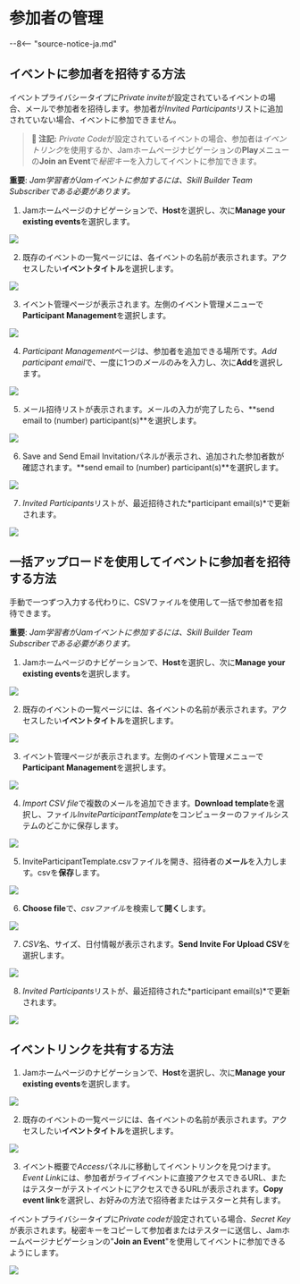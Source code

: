 # 参加者の管理

--8<-- "source-notice-ja.md"

## イベントに参加者を招待する方法

イベントプライバシータイプに*Private invite*が設定されているイベントの場合、メールで参加者を招待します。参加者が*Invited Participants*リストに追加されていない場合、イベントに参加できません。
> **📝 注記:** *Private Code*が設定されているイベントの場合、参加者は*イベントリンク*を使用するか、Jamホームページナビゲーションの**Play**メニューの**Join an Event**で*秘密キー*を入力してイベントに参加できます。

**重要**: *Jam学習者がJamイベントに参加するには、Skill Builder Team Subscriberである必要があります。*

1. Jamホームページのナビゲーションで、**Host**を選択し、次に**Manage your existing events**を選択します。

![](../../images/_page_38_Picture_6.jpeg)

2. 既存のイベントの一覧ページには、各イベントの名前が表示されます。アクセスしたい**イベントタイトル**を選択します。

![](../../images/_page_39_Figure_1.jpeg)

3. イベント管理ページが表示されます。左側のイベント管理メニューで**Participant Management**を選択します。

![](../../images/_page_39_Picture_3.jpeg)

4. *Participant Management*ページは、参加者を追加できる場所です。*Add participant email*で、一度に1つの*メール*のみを入力し、次に**Add**を選択します。

![](../../images/_page_39_Figure_5.jpeg)

5. メール招待リストが表示されます。メールの入力が完了したら、**send email to (number) participant(s)**を選択します。

![](../../images/_page_40_Figure_1.jpeg)

6. Save and Send Email Invitationパネルが表示され、追加された参加者数が確認されます。**send email to (number) participant(s)**を選択します。

![](../../images/_page_40_Figure_3.jpeg)

7. *Invited Participants*リストが、最近招待された*participant email(s)*で更新されます。

![](../../images/_page_40_Figure_5.jpeg)

## 一括アップロードを使用してイベントに参加者を招待する方法

手動で一つずつ入力する代わりに、CSVファイルを使用して一括で参加者を招待できます。

**重要**: *Jam学習者がJamイベントに参加するには、Skill Builder Team Subscriberである必要があります。*

1. Jamホームページのナビゲーションで、**Host**を選択し、次に**Manage your existing events**を選択します。

![](../../images/_page_41_Picture_1.jpeg)

2. 既存のイベントの一覧ページには、各イベントの名前が表示されます。アクセスしたい**イベントタイトル**を選択します。

![](../../images/_page_41_Picture_3.jpeg)

3. イベント管理ページが表示されます。左側のイベント管理メニューで**Participant Management**を選択します。

![](../../images/_page_41_Picture_5.jpeg)

4. *Import CSV file*で複数のメールを追加できます。**Download template**を選択し、ファイル*InviteParticipantTemplate*をコンピューターのファイルシステムのどこかに保存します。

![](../../images/_page_42_Picture_1.jpeg)

5. InviteParticipantTemplate.csvファイルを開き、招待者の**メール**を入力します。csvを**保存**します。

![](../../images/_page_42_Figure_3.jpeg)

6. **Choose file**で、*csvファイル*を検索して**開く**します。

![](../../images/_page_42_Figure_5.jpeg)

7. *CSV*名、サイズ、日付情報が表示されます。**Send Invite For Upload CSV**を選択します。

![](../../images/_page_42_Figure_7.jpeg)

8. *Invited Participants*リストが、最近招待された*participant email(s)*で更新されます。

![](../../images/_page_43_Figure_1.jpeg)

## イベントリンクを共有する方法

1. Jamホームページのナビゲーションで、**Host**を選択し、次に**Manage your existing events**を選択します。

![](../../images/_page_43_Picture_4.jpeg)

2. 既存のイベントの一覧ページには、各イベントの名前が表示されます。アクセスしたい**イベントタイトル**を選択します。

![](../../images/_page_43_Figure_6.jpeg)

3. イベント概要で*Access*パネルに移動してイベントリンクを見つけます。*Event Link*には、参加者がライブイベントに直接アクセスできるURL、またはテスターがテストイベントにアクセスできるURLが表示されます。**Copy event link**を選択し、お好みの方法で招待者またはテスターと共有します。

イベントプライバシータイプに*Private code*が設定されている場合、*Secret Key*が表示されます。秘密キーをコピーして参加者またはテスターに送信し、Jamホームページナビゲーションの"**Join an Event**"を使用してイベントに参加できるようにします。

![](../../images/_page_44_Figure_3.jpeg)
